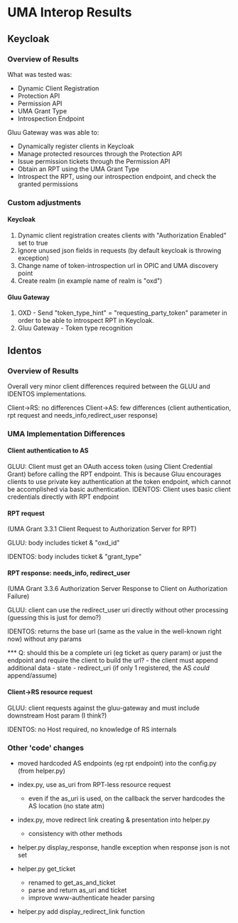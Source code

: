 # UMA Interop Results

## Keycloak

### Overview of Results
What was tested was:

* Dynamic Client Registration
* Protection API
* Permission API
* UMA Grant Type
* Introspection Endpoint

Gluu Gateway was was able to:

* Dynamically register clients in Keycloak
* Manage protected resources through the Protection API
* Issue permission tickets through the Permission API
* Obtain an RPT using the UMA Grant Type
* Introspect the RPT, using our introspection endpoint, and check the granted permissions

### Custom adjustments

#### Keycloak
1. Dynamic client registration creates clients with "Authorization Enabled" set to true
2. Ignore unused json fields in requests (by default keycloak is throwing exception)
3. Change name of token-introspection url in OPIC and UMA discovery point
4. Create realm (in example name of realm is "oxd")

#### Gluu Gateway
1. OXD - Send "token_type_hint" = "requesting_party_token" parameter in order to be able to introspect RPT in Keycloak.
2. Gluu Gateway - Token type recognition

## Identos

### Overview of Results 

Overall very minor client differences required between the GLUU and IDENTOS implementations.

Client->RS: no differences
Client->AS: few differences (client authentication, rpt request and needs_info,redirect_user response)

### UMA Implementation Differences

#### Client authentication to AS

GLUU: Client must get an OAuth access token (using Client Credential Grant) before calling the RPT endpoint. This is because Gluu encourages clients to use private key authentication at the token endpoint, which cannot be accomplished via basic authentication.
IDENTOS: Client uses basic client credentials directly with RPT endpoint


#### RPT request

(UMA Grant 3.3.1 Client Request to Authorization Server for RPT)

GLUU: body includes ticket & "oxd_id"

IDENTOS: body includes ticket & "grant_type"


#### RPT response: needs_info, redirect_user

(UMA Grant 3.3.6 Authorization Server Response to Client on Authorization Failure)

GLUU: client can use the redirect_user uri directly without other processing (guessing this is just for demo?)

IDENTOS: returns the base url (same as the value in the well-known right now) without any params


*** Q: should this be a complete uri (eg ticket as query param) or just the endpoint and require the client to build the url?
	- the client must append additional data
		- state
		- redirect_uri (if only 1 registered, the AS *could*  append/assume)


#### Client->RS resource request

GLUU: client requests against the gluu-gateway and must include downstream Host param (I think?)

IDENTOS: no Host required, no knowledge of RS internals


### Other 'code' changes

- moved hardcoded AS endpoints (eg rpt endpoint) into the config.py (from helper.py)

- index.py, use as_uri from RPT-less resource request
	- even if the as_uri is used, on the callback the server hardcodes the AS location (no state atm)

- index.py, move redirect link creating & presentation into helper.py 
	- consistency with other methods

- helper.py display_response, handle exception when response json is not set

- helper.py get_ticket 
	- renamed to get_as_and_ticket
	- parse and return as_uri and ticket
	- improve www-authenticate header parsing

- helper.py add display_redirect_link function

